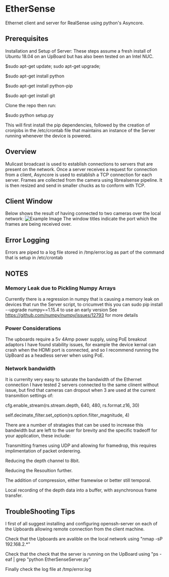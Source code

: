 # EtherSense
Ethernet client and server for RealSense using python's Asyncore.

## Prerequisites
Installation and Setup of Server:
These steps assume a fresh install of Ubuntu 18.04 on an UpBoard but has also been tested on an Intel NUC.

$sudo apt-get update; sudo apt-get upgrade; 

$sudo apt-get install python

$sudo apt-get install python-pip  

$sudo apt-get install git 

Clone the repo then run:

$sudo python setup.py

This will first install the pip dependencies, followed by the creation of cronjobs in the /etc/crontab file that maintains an instance of the Server running whenever the device is powered. 

## Overview
Mulicast broadcast is used to establish connections to servers that are present on the network. 
Once a server receives a request for connection from a client, Asyncore is used to establish a TCP connection for each server. 
Frames are collected from the camera using librealsense pipeline. It is then resized and send in smaller chucks as to conform with TCP.

## Client Window
Below shows the result of having connected to two cameras over the local network: 
![Example Image](https://github.com/krejov100/EtherSense/blob/master/MultiCameraEthernet.jpg)
The window titles indicate the port which the frames are being received over. 

## Error Logging
Errors are piped to a log file stored in /tmp/error.log as part of the command that is setup in /etc/crontab

## NOTES
### Memory Leak due to Pickling Numpy Arrays
Currently there is a regression in numpy that is causing a memory leak on devices that run the Server script, to cricumvet this you can sudo pip install --upgrade numpy==1.15.4 to use an early version
See https://github.com/numpy/numpy/issues/12793 for more details

### Power Considerations
The upboards require a 5v 4Amp power supply, using PoE breakout adaptors I have found stability issues, for example the device kernal can crash when the HDMI port is connected, and so I recommend running the UpBoard as a headless server when using PoE. 

### Network bandwidth
It is currenlty very easy to saturate the bandwidth of the Ethernet connection I have tested 2 servers connected to the same clinent without issue, but find that cameras can dropout when 3 are used at the current transmition settings of:

cfg.enable_stream(rs.stream.depth, 640, 480, rs.format.z16, 30)

self.decimate_filter.set_option(rs.option.filter_magnitude, 4)

There are a number of stratagies that can be used to increase this bandwidth but are left to the user for brevity and the specific tradeoff for your application, these include:

Transmitting frames using UDP and allowing for framedrop, this requires implimentation of packet orderering.

Reducing the depth channel to 8bit.

Reducing the Resoultion further. 

The addition of compression, either framewise or better still temporal. 

Local recording of the depth data into a buffer, with asynchronous frame transfer. 

## TroubleShooting Tips

I first of all suggest installing and configuring openssh-server on each of the Upboards allowing remote connection from the client machine.

Check that the Upboards are avalible on the local network using "nmap -sP 192.168.2.*"

Check that the check that the server is running on the UpBoard using "ps -eaf | grep "python EtherSenseServer.py"

Finally check the log file at /tmp/error.log



